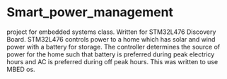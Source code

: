 # Smart_power_management

project for embedded systems class.
Written for STM32L476 Discovery Board.
STM32L476 controls power to a home which has solar and wind power with a battery for storage.
The controller determines the source of power for the home such that battery is preferred during peak electricy hours and AC is preferred during off peak hours.
This was written to use MBED os.
